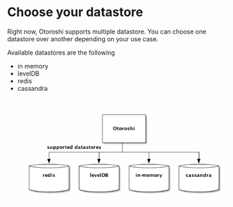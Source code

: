 # Choose your datastore

Right now, Otoroshi supports multiple datastore. You can choose one datastore over another depending on your use case. 

Available datastores are the following 

* in memory
* levelDB
* redis
* cassandra

<img src="../schemas/datastores.png" />
